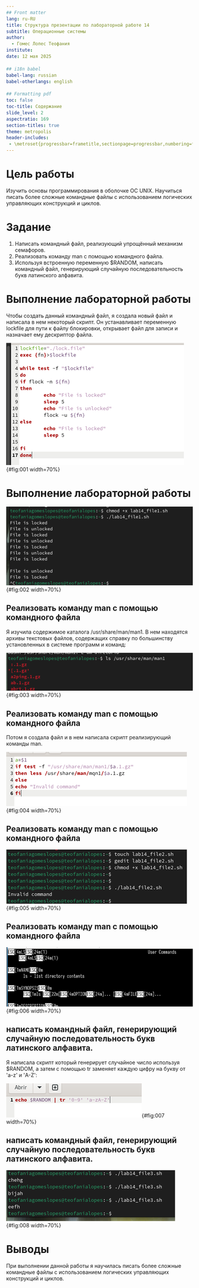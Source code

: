 ```yaml
---
## Front matter
lang: ru-RU
title: Структура презентации по лабораторной работе 14
subtitle: Операционные системы
author:
  - Гомес Лопес Теофания
institute:
date: 12 мая 2025

## i18n babel
babel-lang: russian
babel-otherlangs: english

## Formatting pdf
toc: false
toc-title: Содержание
slide_level: 2
aspectratio: 169
section-titles: true
theme: metropolis
header-includes:
 - \metroset{progressbar=frametitle,sectionpage=progressbar,numbering=fraction}
---
```


# Цель работы

Изучить основы программирования в оболочке ОС UNIX. Научиться писать более сложные командные файлы с использованием логических управляющих конструкций и циклов.

# Задание

1. Написать командный файл, реализующий упрощённый механизм семафоров.
2. Реализовать команду man с помощью командного файла.
3. Используя встроенную переменную $RANDOM, написать командный файл, генерирующий случайную последовательность букв латинского алфавита.

# Выполнение лабораторной работы

Чтобы создать данный командный файл, я создала новый файл и написала в нем некоторый скрипт. Он устанавливает переменную lockfile для пути к файлу блокировки, открывает файл для записи и назначает ему дескриптор файла. 

![упрощённый механизм семафоров (код)](image/1.png){#fig:001 width=70%}

# Выполнение лабораторной работы

![результаты кода](image/2.png){#fig:002 width=70%}

## Реализовать команду man с помощью командного файла

Я изучила содержимое каталога /usr/share/man/man1. В нем находятся архивы текстовых файлов, содержащих справку по большинству установленных в системе программ и команд:

![ls /usr/share/man/man1](image/3.png){#fig:003 width=70%}

## Реализовать команду man с помощью командного файла

Потом я создала файл и в нем написала скрипт реализирующий команды man. 

![командный файл man](image/4.png){#fig:004 width=70%}

## Реализовать команду man с помощью командного файла

![проверка командного файла man](image/5.png){#fig:005 width=70%}

## Реализовать команду man с помощью командного файла

![проверка командного файла man](image/6.png){#fig:006 width=70%}

## написать командный файл, генерирующий случайную последовательность букв латинского алфавита.

Я написала скрипт который генерирует случайное число используя $RANDOM, а затем с помощью tr заменяет каждую цифру на букву от 'a-z' и 'A-Z': 

![командный файл, генерирующий случайную последовательность букв](image/7.png){#fig:007 width=70%}

## написать командный файл, генерирующий случайную последовательность букв латинского алфавита.

![запуск скрипта](image/8.png){#fig:008 width=70%}

# Выводы

При выполнении данной работы я научилась писать более сложные командные файлы с использованием логических управляющих конструкций и циклов.


